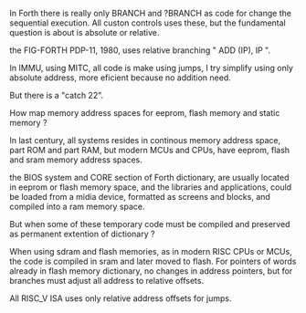
In Forth there is really only BRANCH and ?BRANCH as code for change the sequential execution. All custon controls uses these, but the fundamental question is about is absolute or relative.

the FIG-FORTH PDP-11, 1980, uses relative branching " ADD (IP), IP ".

In IMMU, using MITC, all code is make using jumps, I try simplify using only absolute address, more eficient because no addition need. 

But there is a "catch 22". 

How map memory address spaces for eeprom, flash memory and static memory ?
 
In last century, all systems resides in continous memory address space, part ROM and part RAM, but modern MCUs and CPUs, have eeprom, flash and sram memory address spaces. 

the BIOS system and CORE section of Forth dictionary, are usually located in eeprom or flash memory space, and the libraries and applications, could be loaded from a midia device, formatted as screens and blocks, and compiled into a ram memory space. 

But when some of these temporary code must be compiled and preserved as permanent extention of dictionary ? 

When using sdram and flash memories, as in modern RISC CPUs or MCUs, the code is compiled in sram and later moved to flash. For pointers of words already in flash memory dictionary, no changes in address pointers, but for branches must adjust all address to relative offsets.

All RISC_V ISA uses only relative address offsets for jumps.
